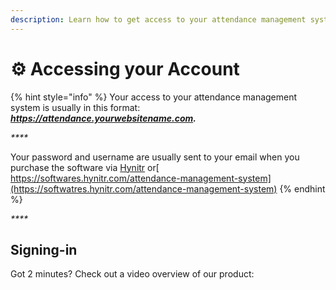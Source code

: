 ```yaml
---
description: Learn how to get access to your attendance management system
---
```


# ⚙ Accessing your Account

{% hint style="info" %}
Your access to your attendance management system is usually in this format: _**https://attendance.yourwebsitename.com.**_

_****_

Your password and username are usually sent to your email when you purchase the software via [Hynitr](https://hynitr.com) or[ https://softwares.hynitr.com/attendance-management-system](https://softwatres.hynitr.com/attendance-management-system)
{% endhint %}

_****_

## Signing-in

Got 2 minutes? Check out a video overview of our product:
